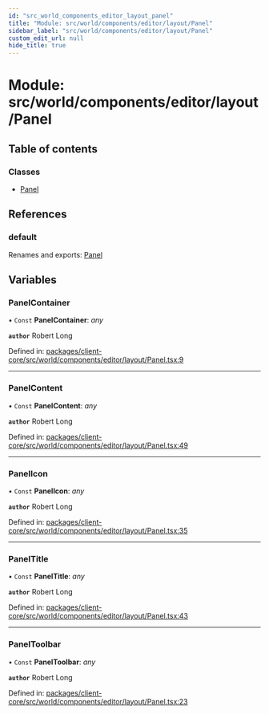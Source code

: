```yaml
---
id: "src_world_components_editor_layout_panel"
title: "Module: src/world/components/editor/layout/Panel"
sidebar_label: "src/world/components/editor/layout/Panel"
custom_edit_url: null
hide_title: true
---
```


# Module: src/world/components/editor/layout/Panel

## Table of contents

### Classes

- [Panel](../classes/src_world_components_editor_layout_panel.panel.md)

## References

### default

Renames and exports: [Panel](../classes/src_world_components_editor_layout_panel.panel.md)

## Variables

### PanelContainer

• `Const` **PanelContainer**: *any*

**`author`** Robert Long

Defined in: [packages/client-core/src/world/components/editor/layout/Panel.tsx:9](https://github.com/xr3ngine/xr3ngine/blob/77d12cea0/packages/client-core/src/world/components/editor/layout/Panel.tsx#L9)

___

### PanelContent

• `Const` **PanelContent**: *any*

**`author`** Robert Long

Defined in: [packages/client-core/src/world/components/editor/layout/Panel.tsx:49](https://github.com/xr3ngine/xr3ngine/blob/77d12cea0/packages/client-core/src/world/components/editor/layout/Panel.tsx#L49)

___

### PanelIcon

• `Const` **PanelIcon**: *any*

**`author`** Robert Long

Defined in: [packages/client-core/src/world/components/editor/layout/Panel.tsx:35](https://github.com/xr3ngine/xr3ngine/blob/77d12cea0/packages/client-core/src/world/components/editor/layout/Panel.tsx#L35)

___

### PanelTitle

• `Const` **PanelTitle**: *any*

**`author`** Robert Long

Defined in: [packages/client-core/src/world/components/editor/layout/Panel.tsx:43](https://github.com/xr3ngine/xr3ngine/blob/77d12cea0/packages/client-core/src/world/components/editor/layout/Panel.tsx#L43)

___

### PanelToolbar

• `Const` **PanelToolbar**: *any*

**`author`** Robert Long

Defined in: [packages/client-core/src/world/components/editor/layout/Panel.tsx:23](https://github.com/xr3ngine/xr3ngine/blob/77d12cea0/packages/client-core/src/world/components/editor/layout/Panel.tsx#L23)
